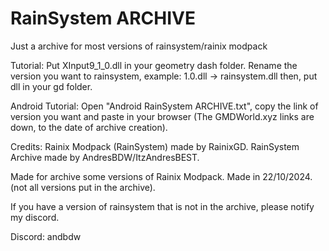 # RainSystem ARCHIVE
Just a archive for most versions of rainsystem/rainix modpack

Tutorial: Put XInput9_1_0.dll in your geometry dash folder.
Rename the version you want to rainsystem, example:
1.0.dll -> rainsystem.dll
then, put dll in your gd folder.

Android Tutorial: Open "Android RainSystem ARCHIVE.txt", copy the link of version you want and paste in your browser
(The GMDWorld.xyz links are down, to the date of archive creation).

Credits:
Rainix Modpack (RainSystem) made by RainixGD.
RainSystem Archive made by AndresBDW/ItzAndresBEST.

Made for archive some versions of Rainix Modpack.
Made in 22/10/2024.
(not all versions put in the archive).

If you have a version of rainsystem that is not in the archive, please notify my discord.

Discord: andbdw
